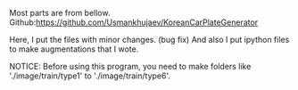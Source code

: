 Most parts are from bellow.
Github:https://github.com/Usmankhujaev/KoreanCarPlateGenerator

Here, I put the files with minor changes. (bug fix)
And also I put ipython files to make augmentations that I wote.

NOTICE:
Before using this program, you need to make folders like './image/train/type1' to './image/train/type6'.
